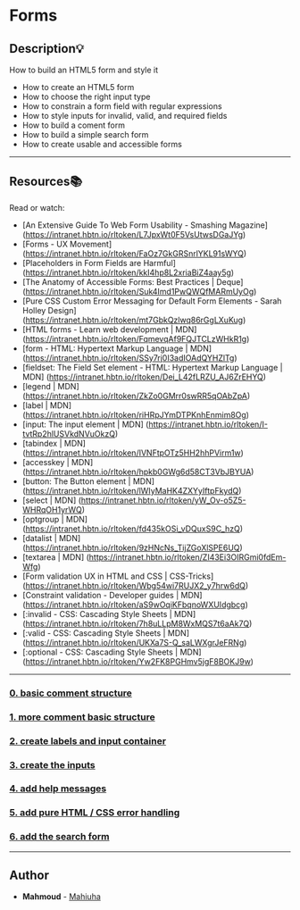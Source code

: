 # Forms

## Description:bulb:
How to build an HTML5 form and style it

* How to create an HTML5 form
* How to choose the right input type
* How to constrain a form field with regular expressions
* How to style inputs for invalid, valid, and required fields
* How to build a coment form
* How to build a simple search form
* How to create usable and accessible forms

---

## Resources:books:
Read or watch:
* [An Extensive Guide To Web Form Usability - Smashing Magazine] (https://intranet.hbtn.io/rltoken/L7JpxWt0F5VsUtwsDGaJYg)
* [Forms - UX Movement] (https://intranet.hbtn.io/rltoken/FaOz7GkGRSnrlYKL91sWYQ)
* [Placeholders in Form Fields are Harmful] (https://intranet.hbtn.io/rltoken/kkI4hp8L2xriaBiZ4aay5g)
* [The Anatomy of Accessible Forms: Best Practices | Deque] (https://intranet.hbtn.io/rltoken/Suk4Imd1PwQWQfMARmUyOg)
* [Pure CSS Custom Error Messaging for Default Form Elements - Sarah Holley Design] (https://intranet.hbtn.io/rltoken/mt7GbkQzlwq86rGgLXuKug)
* [HTML forms - Learn web development | MDN] (https://intranet.hbtn.io/rltoken/FqmevqAf9FQJTCLzWHkR1g)
* [form - HTML: Hypertext Markup Language | MDN] (https://intranet.hbtn.io/rltoken/SSy7rj0I3adIOAdQYHZlTg)
* [fieldset: The Field Set element - HTML: Hypertext Markup Language | MDN] (https://intranet.hbtn.io/rltoken/Dei_L42fLRZU_AJ6ZrEHYQ)
* [legend | MDN] (https://intranet.hbtn.io/rltoken/ZkZo0GMrr0swRR5qOAbZpA)
* [label | MDN] (https://intranet.hbtn.io/rltoken/riHRpJYmDTPKnhEnmim8Og)
* [input: The input element | MDN] (https://intranet.hbtn.io/rltoken/I-tvtRp2hlUSVkdNVuOkzQ)
* [tabindex | MDN] (https://intranet.hbtn.io/rltoken/IVNFtpOTz5HH2hhPVirm1w)
* [accesskey | MDN] (https://intranet.hbtn.io/rltoken/hpkb0GWg6d58CT3VbJBYUA)
* [button: The Button element | MDN] (https://intranet.hbtn.io/rltoken/lWIyMaHK4ZXYyIftpFkydQ)
* [select | MDN] (https://intranet.hbtn.io/rltoken/yW_Ov-o5Z5-WHRqOH1yrWQ)
* [optgroup | MDN] (https://intranet.hbtn.io/rltoken/fd435kOSi_vDQuxS9C_hzQ)
* [datalist | MDN] (https://intranet.hbtn.io/rltoken/9zHNcNs_TijZGoXlSPE6UQ)
* [textarea | MDN] (https://intranet.hbtn.io/rltoken/ZI43Ei3OIRGmi0fdEm-Wfg)
* [Form validation UX in HTML and CSS | CSS-Tricks] (https://intranet.hbtn.io/rltoken/Wbg54wi7RUJX2_y7hrw6dQ)
* [Constraint validation - Developer guides | MDN] (https://intranet.hbtn.io/rltoken/aS9wOqiKFbqnoWXUIdgbcg)
* [:invalid - CSS: Cascading Style Sheets | MDN] (https://intranet.hbtn.io/rltoken/7h8uLLpM8WxMQS7t6aAk7Q)
* [:valid - CSS: Cascading Style Sheets | MDN] (https://intranet.hbtn.io/rltoken/UKXa7S-Q_saLWXgrJeFRNg)
* [:optional - CSS: Cascading Style Sheets | MDN] (https://intranet.hbtn.io/rltoken/Yw2FK8PGHmv5jgF8BOKJ9w)

---

### [0. basic comment structure](./01-article.html)

### [1. more comment basic structure](./02-article.html)

### [2. create labels and input container](./03-styles.css)

### [3. create the inputs](./04-article.html)

### [4. add help messages](./05-article.html)

### [5. add pure HTML / CSS error handling](./06-styles.css)

### [6. add the search form](./07-article.html)

---

## Author
* **Mahmoud** - [Mahiuha](https://github.com/Mahmoud-samy-creator)
